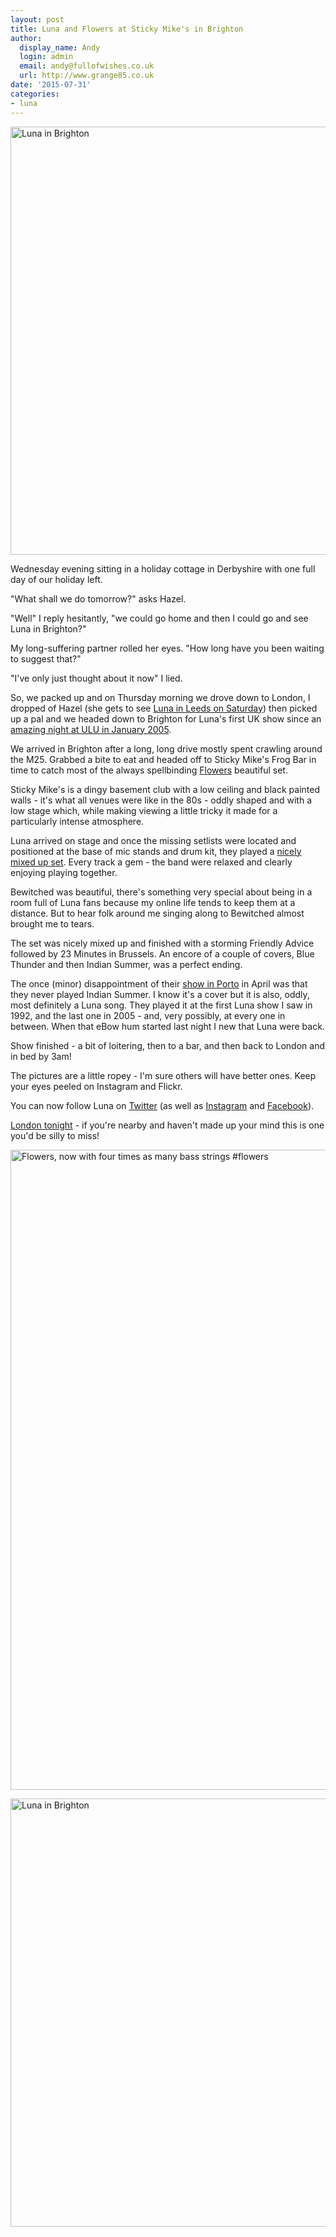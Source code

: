 ```yaml
---
layout: post
title: Luna and Flowers at Sticky Mike's in Brighton
author:
  display_name: Andy
  login: admin
  email: andy@fullofwishes.co.uk
  url: http://www.grange85.co.uk
date: '2015-07-31'
categories:
- luna
---
```

<p><a data-flickr-embed="true" href="https://www.flickr.com/photos/grange85/20160306802/in/dateposted-public/" title="Luna in Brighton"><img src="https://farm1.staticflickr.com/329/20160306802_f67815d11e_b.jpg" width="1024" height="685" alt="Luna in Brighton"></a></p>
<p>Wednesday evening sitting in a holiday cottage in Derbyshire with one full day of our holiday left. </p>
<p>"What shall we do tomorrow?" asks Hazel. </p>
<p>"Well" I reply hesitantly, "we could go home and then I could go and see Luna in Brighton?" </p>
<p>My long-suffering partner rolled her eyes. "How long have you been waiting to suggest that?" </p>
<p>"I've only just thought about it now" I lied.</p>
<p>So, we packed up and on Thursday morning we drove down to London, I dropped of Hazel (she gets to see <a href="/database/luna/shows/2015/2015-08-01-luna-brudenell-social-club-leeds-uk">Luna in Leeds on Saturday</a>) then picked up a pal and we headed down to Brighton for Luna's first UK show since an <a href="/database/luna/shows/2005/2005-01-17-luna-ulu-london-uk">amazing night at ULU in January 2005</a>.</p>
<p>We arrived in Brighton after a long, long drive mostly spent crawling around the M25. Grabbed a bite to eat and headed off to Sticky Mike's Frog Bar in time to catch most of the always spellbinding <a href="https://www.facebook.com/flowersdomusic">Flowers</a> beautiful set.</p>
<p>Sticky Mike's is a dingy basement club with a low ceiling and black painted walls - it's what all venues were like in the 80s - oddly shaped and with a low stage which, while making viewing a little tricky it made for a particularly intense atmosphere.</p>
<p>Luna arrived on stage and once the missing setlists were located and positioned at the base of mic stands and drum kit, they played a <a href="/database/luna/shows/2015/2015-07-30-luna-sticky-mikes-frog-bar-brighton-uk">nicely mixed up set</a>. Every track a gem - the band were relaxed and clearly enjoying playing together. </p>
<p>Bewitched was beautiful, there's something very special about being in a room full of Luna fans because my online life tends to keep them at a distance. But to hear folk around me singing along to Bewitched almost brought me to tears.</p>
<p>The set was nicely mixed up and finished with a storming Friendly Advice followed by 23 Minutes in Brussels. An encore of a couple of covers, Blue Thunder and then Indian Summer, was a perfect ending.</p>
<p>The once (minor) disappointment of their <a href="/database/luna/shows/2015/2015-04-26-luna-casa-da-musica-porto-portugal">show in Porto</a> in April was that they never played Indian Summer. I know it's a cover but it is also, oddly, most definitely a Luna song. They played it at the first Luna show I saw in 1992, and the last one in 2005 - and, very possibly, at every one in between. When that eBow hum started last night I new that Luna were back.</p>
<p>Show finished - a bit of loitering, then to a bar, and then back to London and in bed by 3am!</p>
<p>The pictures are a little ropey - I'm sure others will have better ones. Keep your eyes peeled on Instagram and Flickr.</p>
<p>You can now follow Luna on <a href="https://twitter.com/luna_theband">Twitter</a> (as well as <a href="https://instagram.com/luna_nyc/">Instagram</a> and <a href="https://www.facebook.com/Luna.Official.Bandpage">Facebook</a>).</p>
<p><a href="/database/luna/shows/2015/2015-07-31-luna-the-garage-london-uk">London tonight</a> - if you're nearby and haven't made up your mind this is one you'd be silly to miss!</p>
<p><a data-flickr-embed="true" href="https://www.flickr.com/photos/grange85/19980555898/in/datetaken/" title="Flowers, now with four times as many bass strings #flowers"><img src="https://farm1.staticflickr.com/508/19980555898_d7a6edee62_b.jpg" width="1024" height="1024" alt="Flowers, now with four times as many bass strings #flowers"></a></p>
<p><a data-flickr-embed="true" href="https://www.flickr.com/photos/grange85/20168429785/in/dateposted-public/" title="Luna in Brighton"><img src="https://farm1.staticflickr.com/498/20168429785_06d690e964_b.jpg" width="1024" height="685" alt="Luna in Brighton"></a></p>
